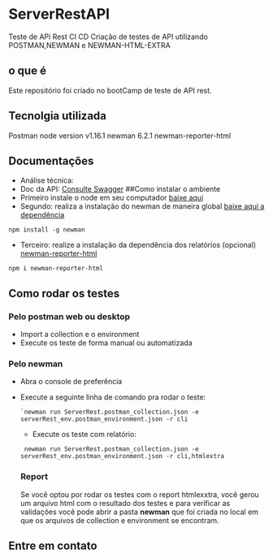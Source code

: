 # ServerRestAPI
Teste de APi Rest CI CD
Criação de testes de API utilizando POSTMAN,NEWMAN e NEWMAN-HTML-EXTRA

  ## o que é
  Este repositório foi criado no bootCamp de teste de API rest.
 ## Tecnolgia utilizada
 Postman
 node version v1.16.1
 newman 6.2.1
 newman-reporter-html
  ## Documentações
  - Análise técnica: 
  -  Doc da API: [Consulte Swagger](https://serverest.dev/#/) 
  ##Como instalar o ambiente
  - Primeiro instale o node em seu computador [baixe aqui](https://nodejs.org/en/download)
  -  Segundo: realiza a instalação do newman de maneira global [baixe aqui a dependência](https://www.npmjs.com/package/newman#using-newman-cli)

    npm install -g newman
    
  -  Terceiro: realize a instalação da dependência dos relatórios (opcional) [newman-reporter-html](https://www.npmjs.com/package/newman-reporter-htmlextra)
    
    npm i newman-reporter-html
    
  ## Como rodar os testes
  ### Pelo postman web ou desktop
  - Import a collection e o environment
  - Execute os teste de forma manual ou automatizada
  ### Pelo newman
  - Abra o console de preferência
  - Execute a seguinte linha de comando pra rodar o teste:
    ```
    `newman run ServerRest.postman_collection.json -e serverRest_env.postman_environment.json -r cli
    ```
    - Execute os teste com relatório:
     ```
      newman run ServerRest.postman_collection.json -e serverRest_env.postman_environment.json -r cli,htmlextra
     ```

      ### Report
      Se você optou por rodar os testes com o report htmlexxtra, você gerou um arquivo html com o resultado dos testes e para verificar as validações você pode abrir a pasta **newman** que foi criada no local em que os arquivos de collection e environment se encontram.
  

  ## Entre em contato
 
